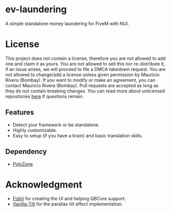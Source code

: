 # ev-laundering
A simple standalone money laundering for FiveM with NUI.

# License
This project does not contain a license, therefore you are not allowed to add one and claim it as yours. You are not allowed to sell this nor re-distribute it, if an issue arises, we will proceed to file a DMCA takedown request. You are not allowed to change/add a license unless given permission by Mauricio Rivera (Bombay). If you want to modify or make an agreement, you can contact Mauricio Rivera (Bombay). Pull requests are accepted as long as they do not contain breaking changes. You can read more about unlicensed repositories [here](https://opensource.stackexchange.com/questions/1720/what-can-i-assume-if-a-publicly-published-project-has-no-license) if questions remain.

## Features
- Detect your framework or be standalone.
- Highly customizable.
- Easy to setup (if you have a brain) and basic translation skills.

## Dependency
- [PolyZone](https://github.com/mkafrin/PolyZone)

# Acknowledgment
- [Fishii](https://github.com/fishiidev) for creating the UI and helping QBCore support.
- [Vanilla-Tilt](https://micku7zu.github.io/vanilla-tilt.js/) for the parallax tilt effect implementation.